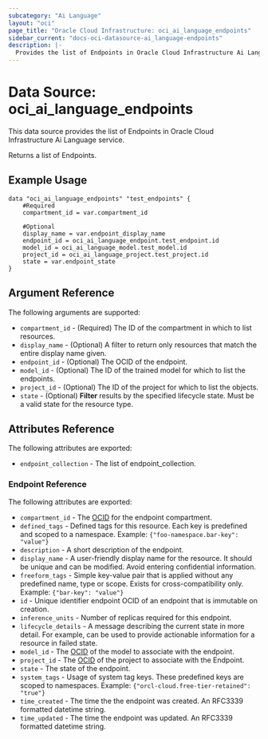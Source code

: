 ```yaml
---
subcategory: "Ai Language"
layout: "oci"
page_title: "Oracle Cloud Infrastructure: oci_ai_language_endpoints"
sidebar_current: "docs-oci-datasource-ai_language-endpoints"
description: |-
  Provides the list of Endpoints in Oracle Cloud Infrastructure Ai Language service
---
```


# Data Source: oci_ai_language_endpoints
This data source provides the list of Endpoints in Oracle Cloud Infrastructure Ai Language service.

Returns a list of Endpoints.


## Example Usage

```hcl
data "oci_ai_language_endpoints" "test_endpoints" {
	#Required
	compartment_id = var.compartment_id

	#Optional
	display_name = var.endpoint_display_name
	endpoint_id = oci_ai_language_endpoint.test_endpoint.id
	model_id = oci_ai_language_model.test_model.id
	project_id = oci_ai_language_project.test_project.id
	state = var.endpoint_state
}
```

## Argument Reference

The following arguments are supported:

* `compartment_id` - (Required) The ID of the compartment in which to list resources.
* `display_name` - (Optional) A filter to return only resources that match the entire display name given.
* `endpoint_id` - (Optional) The OCID of the endpoint.
* `model_id` - (Optional) The ID of the trained model for which to list the endpoints.
* `project_id` - (Optional) The ID of the project for which to list the objects.
* `state` - (Optional) <b>Filter</b> results by the specified lifecycle state. Must be a valid state for the resource type. 


## Attributes Reference

The following attributes are exported:

* `endpoint_collection` - The list of endpoint_collection.

### Endpoint Reference

The following attributes are exported:

* `compartment_id` - The [OCID](https://docs.cloud.oracle.com/iaas/Content/General/Concepts/identifiers.htm) for the endpoint compartment.
* `defined_tags` - Defined tags for this resource. Each key is predefined and scoped to a namespace. Example: `{"foo-namespace.bar-key": "value"}` 
* `description` - A short description of the endpoint.
* `display_name` - A user-friendly display name for the resource. It should be unique and can be modified. Avoid entering confidential information.
* `freeform_tags` - Simple key-value pair that is applied without any predefined name, type or scope. Exists for cross-compatibility only. Example: `{"bar-key": "value"}` 
* `id` - Unique identifier endpoint OCID of an endpoint that is immutable on creation.
* `inference_units` - Number of replicas required for this endpoint.
* `lifecycle_details` - A message describing the current state in more detail. For example, can be used to provide actionable information for a resource in failed state.
* `model_id` - The [OCID](https://docs.cloud.oracle.com/iaas/Content/General/Concepts/identifiers.htm) of the model to associate with the endpoint.
* `project_id` - The [OCID](https://docs.cloud.oracle.com/iaas/Content/General/Concepts/identifiers.htm) of the project to associate with the Endpoint.
* `state` - The state of the endpoint.
* `system_tags` - Usage of system tag keys. These predefined keys are scoped to namespaces. Example: `{"orcl-cloud.free-tier-retained": "true"}` 
* `time_created` - The time the the endpoint was created. An RFC3339 formatted datetime string.
* `time_updated` - The time the endpoint was updated. An RFC3339 formatted datetime string.


